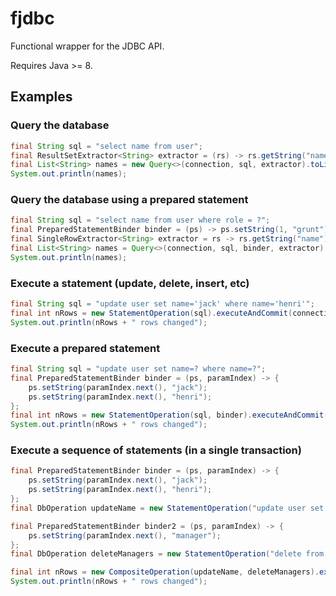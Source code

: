# fjdbc
Functional wrapper for the JDBC API.

Requires Java >= 8.

## Examples
### Query the database
```java
final String sql = "select name from user";
final ResultSetExtractor<String> extractor = (rs) -> rs.getString("name");
final List<String> names = new Query<>(connection, sql, extractor).toList();
System.out.println(names);
```

### Query the database using a prepared statement
```java
final String sql = "select name from user where role = ?";
final PreparedStatementBinder binder = (ps) -> ps.setString(1, "grunt");
final SingleRowExtractor<String> extractor = rs -> rs.getString("name");
final List<String> names = Query<>(connection, sql, binder, extractor).toList();
System.out.println(names);
```

### Execute a statement (update, delete, insert, etc)
```java
final String sql = "update user set name='jack' where name='henri'";
final int nRows = new StatementOperation(sql).executeAndCommit(connection);
System.out.println(nRows + " rows changed");
```

### Execute a prepared statement
```java
final String sql = "update user set name=? where name=?";
final PreparedStatementBinder binder = (ps, paramIndex) -> {
	ps.setString(paramIndex.next(), "jack");
	ps.setString(paramIndex.next(), "henri");
};
final int nRows = new StatementOperation(sql, binder).executeAndCommit(connection);
System.out.println(nRows + " rows changed");
```

### Execute a sequence of statements (in a single transaction)
```java
final PreparedStatementBinder binder = (ps, paramIndex) -> {
	ps.setString(paramIndex.next(), "jack");
	ps.setString(paramIndex.next(), "henri");
};
final DbOperation updateName = new StatementOperation("update user set name=? where name=?", binder);

final PreparedStatementBinder binder2 = (ps, paramIndex) -> {
	ps.setString(paramIndex.next(), "manager");
};
final DbOperation deleteManagers = new StatementOperation("delete from user where role=?", binder2);

final int nRows = new CompositeOperation(updateName, deleteManagers).executeAndCommit(connection);
System.out.println(nRows + " rows changed");
```
